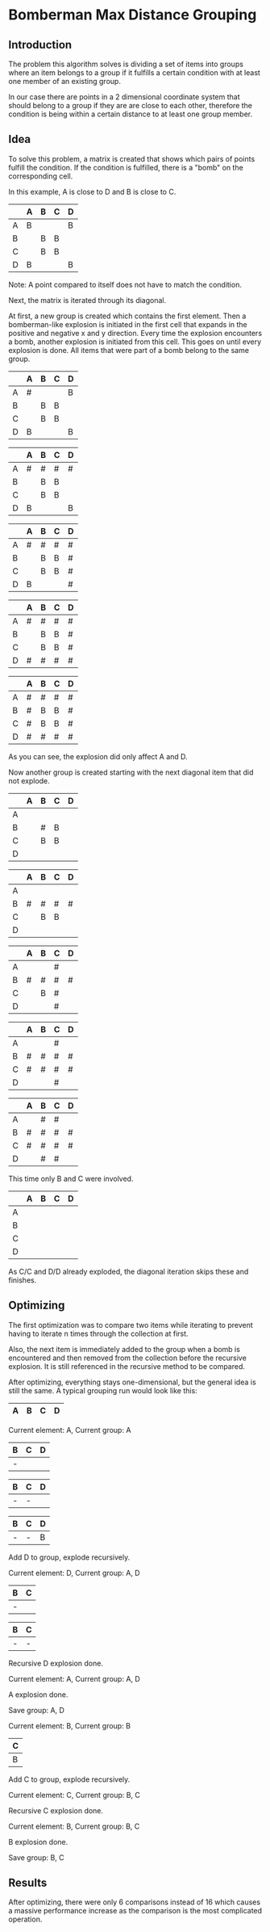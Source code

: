 # Bomberman Max Distance Grouping

## Introduction
The problem this algorithm solves is dividing a set of items into groups where an item belongs to a group if it fulfills a certain condition with at least one member of an existing group.

In our case there are points in a 2 dimensional coordinate system that should belong to a group if they are are close to each other, therefore the condition is being within a certain distance to at least one group member.

## Idea
To solve this problem, a matrix is created that shows which pairs of points fulfill the condition.
If the condition is fulfilled, there is a "bomb" on the corresponding cell.

In this example, A is close to D and B is close to C.

||A|B|C|D|
|-|-|-|-|-|
|A|B| | |B|
|B| |B|B| |
|C| |B|B| |
|D|B| | |B|

Note: A point compared to itself does not have to match the condition.

Next, the matrix is iterated through its diagonal.

At first, a new group is created which contains the first element.
Then a bomberman-like explosion is initiated in the first cell that expands in the positive and negative x and y direction.
Every time the explosion encounters a bomb, another explosion is initiated from this cell. This goes on until every explosion is done.
All items that were part of a bomb belong to the same group.

||A|B|C|D|
|-|-|-|-|-|
|A|#| | |B|
|B| |B|B| |
|C| |B|B| |
|D|B| | |B|

||A|B|C|D|
|-|-|-|-|-|
|A|#|#|#|#|
|B| |B|B| |
|C| |B|B| |
|D|B| | |B|

||A|B|C|D|
|-|-|-|-|-|
|A|#|#|#|#|
|B| |B|B|#|
|C| |B|B|#|
|D|B| | |#|

||A|B|C|D|
|-|-|-|-|-|
|A|#|#|#|#|
|B| |B|B|#|
|C| |B|B|#|
|D|#|#|#|#|

||A|B|C|D|
|-|-|-|-|-|
|A|#|#|#|#|
|B|#|B|B|#|
|C|#|B|B|#|
|D|#|#|#|#|

As you can see, the explosion did only affect A and D.

Now another group is created starting with the next diagonal item that did not explode.

||A|B|C|D|
|-|-|-|-|-|
|A| | | | |
|B| |#|B| |
|C| |B|B| |
|D| | | | |

||A|B|C|D|
|-|-|-|-|-|
|A| | | | |
|B|#|#|#|#|
|C| |B|B| |
|D| | | | |

||A|B|C|D|
|-|-|-|-|-|
|A| | |#| |
|B|#|#|#|#|
|C| |B|#| |
|D| | |#| |

||A|B|C|D|
|-|-|-|-|-|
|A| | |#| |
|B|#|#|#|#|
|C|#|#|#|#|
|D| | |#| |

||A|B|C|D|
|-|-|-|-|-|
|A| |#|#| |
|B|#|#|#|#|
|C|#|#|#|#|
|D| |#|#| |

This time only B and C were involved.

||A|B|C|D|
|-|-|-|-|-|
|A| | | | |
|B| | | | |
|C| | | | |
|D| | | | |

As C/C and D/D already exploded, the diagonal iteration skips these and finishes.

## Optimizing

The first optimization was to compare two items while iterating to prevent having to iterate n times through the collection at first.

Also, the next item is immediately added to the group when a bomb is encountered and then removed from the collection before the recursive explosion. It is still referenced in the recursive method to be compared.

After optimizing, everything stays one-dimensional, but the general idea is still the same. A typical grouping run would look like this:

|A|B|C|D|
|-|-|-|-|

Current element: A, Current group: A

|B|C|D|
|-|-|-|
|-| | |

|B|C|D|
|-|-|-|
|-|-| |

|B|C|D|
|-|-|-|
|-|-|B|

Add D to group, explode recursively.

Current element: D, Current group: A, D

|B|C|
|-|-|
|-| |

|B|C|
|-|-|
|-|-|

Recursive D explosion done.

Current element: A, Current group: A, D

A explosion done.

Save group: A, D

Current element: B, Current group: B

|C|
|-|
|B|

Add C to group, explode recursively.

Current element: C, Current group: B, C

Recursive C explosion done.

Current element: B, Current group: B, C

B explosion done.

Save group: B, C

## Results
After optimizing, there were only 6 comparisons instead of 16 which causes a massive performance increase as the comparison is the most complicated operation.
